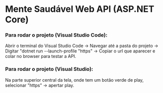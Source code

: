 # Mente Saudável Web API (ASP.NET Core)

### Para rodar o projeto (Visual Studio Code):
Abrir o terminal do Visual Studio Code -> Navegar até a pasta do projeto -> Digitar "dotnet run --launch-profile "https" -> Copiar o url que aparecer e colar no browser para testar a API.

### Para rodar o projeto (Visual Studio):
Na parte superior central da tela, onde tem um botão verde de play, selecionar "https" -> apertar play.
